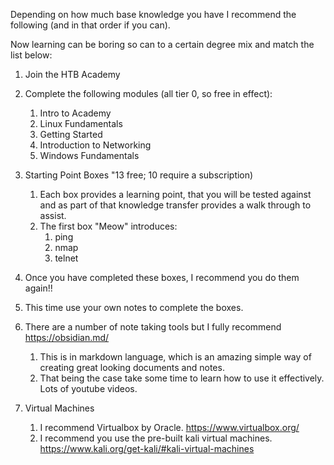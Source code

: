 Depending on how much base knowledge you have I recommend the following (and in that order if you can).

Now learning can be boring so can to a certain degree mix and match the list below:

1. Join the HTB Academy

2. Complete the following modules (all tier 0, so free in effect):

   1. Intro to Academy
   2. Linux Fundamentals
   3. Getting Started
   4. Introduction to Networking
   5. Windows Fundamentals

3. Starting Point Boxes "13 free; 10 require a subscription)

   1. Each box provides a learning point, that you will be tested against and as part of that knowledge transfer provides a walk through to assist.
   2. The first box "Meow"  introduces:
      1. ping
      2. nmap
      3. telnet

4. Once you have completed these boxes, I recommend you do them again!!

5. This time use your own notes to complete the boxes.

6. There are a number of note taking tools but I fully recommend  https://obsidian.md/

   1. This is in markdown language, which is an amazing simple way of creating great looking documents and notes.
   2. That being the case take some time to learn how to use it effectively. Lots of youtube videos.

7. Virtual Machines

   1. I recommend Virtualbox by Oracle. https://www.virtualbox.org/
   2. I recommend you use the pre-built kali virtual machines. https://www.kali.org/get-kali/#kali-virtual-machines

   
